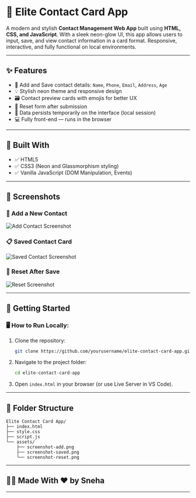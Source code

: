 # 💼 Elite Contact Card App

A modern and stylish **Contact Management Web App** built using **HTML, CSS, and JavaScript**. With a sleek neon-glow UI, this app allows users to input, save, and view contact information in a card format. Responsive, interactive, and fully functional on local environments.

---

## ✨ Features

* 🧾 Add and Save contact details: `Name`, `Phone`, `Email`, `Address`, `Age`
* 💡 Stylish neon theme and responsive design
* 🗃️ Contact preview cards with emojis for better UX
* 🔄 Reset form after submission
* 💾 Data persists temporarily on the interface (local session)
* 💻 Fully front-end — runs in the browser

---

## 🔧 Built With

* ✅ HTML5
* ✅ CSS3 (Neon and Glassmorphism styling)
* ✅ Vanilla JavaScript (DOM Manipulation, Events)

---

## 📸 Screenshots

### 📝 Add a New Contact

![Add Contact Screenshot](/assets/screenshot-add.png)

### 📋 Saved Contact Card

![Saved Contact Screenshot](/assets/screenshot-saved.png)

### 🔁 Reset After Save

![Reset Screenshot](/assets/screenshot-reset.png)

---

## 🚀 Getting Started

### 🖥️ How to Run Locally:

1. Clone the repository:

   ```bash
   git clone https://github.com/yourusername/elite-contact-card-app.git
   ```
2. Navigate to the project folder:

   ```bash
   cd elite-contact-card-app
   ```
3. Open `index.html` in your browser (or use Live Server in VS Code).

---

## 📁 Folder Structure

```
Elite Contact Card App/
├── index.html
├── style.css
├── script.js
└── assets/
    ├── screenshot-add.png
    ├── screenshot-saved.png
    └── screenshot-reset.png
```

---

## 🙋‍♀️ Made With ❤️ by Sneha

---

